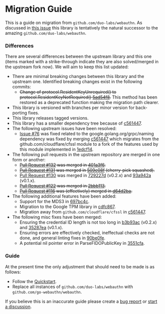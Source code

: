 # Migration Guide

This is a guide on migration from `github.com/duo-labs/webauthn`. As discussed in [this issue](https://github.com/duo-labs/webauthn/issues/155)
this library is tentatively the natural successor to the amazing `github.com/duo-labs/webauthn`.

### Differences

There are several differences between the upstream library and this one (items marked with a strike-through indicate
they are also solved/merged in the upstream fork now). We will aim to keep this list updated:

* There are minimal breaking changes between this library and the upstream one. Identified breaking changes exist in the
  following commits:
    * ~~Change of protocol.ResidentKeyUnrequired() to protocol.ResidentKeyNotRequired() [5ad54f8](https://github.com/go-webauthn/webauthn/commit/5ad54f89952eb238a7d6e10ed2d443738351d67f).~~
      This method has been restored as a deprecated function making the migration path clearer.
* This library is versioned with branches per minor version for back-porting fixes.
* This library releases tagged versions.
* This library has a smaller dependency tree because of [c561447](https://github.com/go-webauthn/webauthn/commit/c561447e218d73421476565a3d66ab6dc934966c).
* The following upstream issues have been resolved:
    * [Issue #76](https://github.com/duo-labs/webauthn/issues/76) was fixed related to the google.golang.org/grpc/naming dependency was fixed by merging
      [c561447](https://github.com/go-webauthn/webauthn/commit/c561447e218d73421476565a3d66ab6dc934966c)
      which migrates from the github.com/cloudflare/cfssl module to a fork of the features used by this module implemented
      in [1edcf14](https://github.com/go-webauthn/revoke/commit/1edcf14a748f88f41663433f336e07604f5e72c1).
* The following pull requests in the upstream repository are merged in one form or another:
    * ~~[Pull Request #132](https://github.com/duo-labs/webauthn/pull/132) was merged in [401a3f6](https://github.com/go-webauthn/webauthn/commit/401a3f63b5fb3c91faa52c56a9295b78d62e039f).~~
    * ~~[Pull Request #131](https://github.com/duo-labs/webauthn/pull/131) was merged in [509e08f](https://github.com/go-webauthn/webauthn/commit/509e08fb364c78be30067a93d976730a8fe4a656) (cherry-pick squashed).~~
    * [Pull Request #130](https://github.com/duo-labs/webauthn/pull/130) was merged in [729227d](https://github.com/go-webauthn/webauthn/commit/729227d1ec0504ebb518f38e72bcd10ae68c4130) (v0.2.x) and [93a942a](https://github.com/go-webauthn/webauthn/commit/93a942a90dbb82d997e1ed2945ba41b37d47890f) (v0.1.x).
    * ~~[Pull Request #122](https://github.com/duo-labs/webauthn/pull/122) was merged in [2bbb113](https://github.com/go-webauthn/webauthn/commit/2bbb113b333b775d2d7c5551b7220f713f666f00).~~
    * ~~[Pull Request #116](https://github.com/duo-labs/webauthn/pull/116) was (effectively) merged in [d64d2ba](https://github.com/go-webauthn/webauthn/commit/d64d2ba780240964310c7f5862add333bc659348).~~
* The following additional features have been added:
  * Support for the MDS3 in [697bc4c](https://github.com/go-webauthn/webauthn/commit/697bc4cb16d3cfc8755bd946b55b9699e76a4510).
  * Migration to the Google TPM library in [cdfc867](https://github.com/go-webauthn/webauthn/commit/cdfc8674dbeaed1b48b28bc87c364dffe132b104).
  * Migration away from `github.com/cloudflare/cfssl` in [c561447](https://github.com/go-webauthn/webauthn/commit/c561447e218d73421476565a3d66ab6dc934966c).
* The following misc fixes have been merged:
    * Ensuring the credential ID length is not too long in [b3b93ac](https://github.com/go-webauthn/webauthn/commit/b3b93ac3770a26a92adbcd4b527bbb391127931b) (v0.2.x) and [35287ea](https://github.com/go-webauthn/webauthn/commit/35287ea54b50b1f553f3cc0f0f5527039f375e2c) (v0.1.x).
    * Ensuring errors are effectively checked, ineffectual checks are not done, and general linting fixes in [90be0fe](https://github.com/go-webauthn/webauthn/commit/90be0fe276222bd574cf19856081979789ce9fca).
    * A potential nil pointer error in ParseFIDOPublicKey in [3551cfa](https://github.com/go-webauthn/webauthn/commit/3551cfae24f258cd9c978a73711fb9551f82d1e4).

### Guide

At the present time the only adjustment that should need to be made is as follows:

- Follow the [Quickstart](README.md#quickstart).
- Replace all instances of `github.com/duo-labs/webauthn` with `github.com/go-webauthn/webauthn`.

If you believe this is an inaccurate guide please create a
[bug report](https://github.com/go-webauthn/webauthn/issues/new?assignees=&labels=type%2Fpotential-bug%2Cstatus%2Fneeds-triage%2Cpriority%2Fnormal&template=bug-report.yml) 
or [start a discussion](https://github.com/go-webauthn/webauthn/discussions/new).
